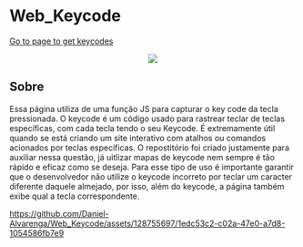 # Web_Keycode

[Go to page to get keycodes][link]

[link]: https://web-keycode.netlify.app

<p align="center">
  <img src="https://github.com/Daniel-Alvarenga/Web_Keycode/assets/128755697/951b076a-c4a6-421b-8b5c-e70224ff3b6b"/>
</p>


## Sobre
Essa página utiliza de uma função JS para capturar o key code da tecla pressionada. O keycode é um código usado para rastrear teclar de teclas específicas, com cada tecla tendo o seu Keycode.
É extremamente útil quando se está criando um site interativo com atalhos ou comandos acionados por teclas específicas.
O repostitório foi criado justamente para auxiliar nessa questão, já uitlizar mapas de keycode nem sempre é tão rápido e eficaz como se deseja.
Para esse tipo de uso é importante garantir que o desenvolvedor não utilize o keycode incorreto por teclar um caracter diferente daquele almejado, por isso, além do keycode, a página também exibe qual a tecla correspondente.

https://github.com/Daniel-Alvarenga/Web_Keycode/assets/128755697/1edc53c2-c02a-47e0-a7d8-1054586fb7e9
